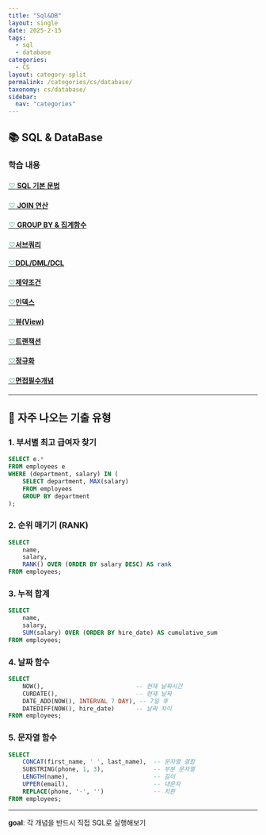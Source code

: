 ```yaml
---
title: "Sql&DB"
layout: single
date: 2025-2-15
tags: 
  - sql
  - database
categories: 
  - CS
layout: category-split
permalink: /categories/cs/database/
taxonomy: cs/database/
sidebar:
  nav: "categories"
---
```



## 📚 SQL & DataBase

### 학습 내용

#### <a href="#" data-content="/assets/contents/cs/sql-grammer.md"><span style="color: #9bd6bd;">♡</span> SQL 기본 문법</a>

#### <a href="#" data-content="/assets/contents/cs/join.md"><span style="color: #9bd6bd;">♡</span> JOIN 연산</a>

#### <a href="#" data-content="/assets/contents/cs/group-by.md"><span style="color: #9bd6bd;">♡</span> GROUP BY & 집계함수</a>

#### <a href="#" data-content="/assets/contents/cs/sub-query.md"><span style="color: #9bd6bd;">♡</span>서브쿼리</a>

#### <a href="#" data-content="/assets/contents/cs/ddl-dml-dcl.md"><span style="color: #9bd6bd;">♡</span>DDL/DML/DCL</a>

#### <a href="#" data-content="/assets/contents/cs/constraints.md"><span style="color: #9bd6bd;">♡</span>제약조건</a>

#### <a href="#" data-content="/assets/contents/cs/index.md"><span style="color: #9bd6bd;">♡</span>인덱스</a>

#### <a href="#" data-content="/assets/contents/cs/view.md"><span style="color: #9bd6bd;">♡</span>뷰(View)</a>

#### <a href="#" data-content="/assets/contents/cs/transaction.md"><span style="color: #9bd6bd;">♡</span>트랜잭션</a>

#### <a href="#" data-content="/assets/contents/cs/normalize.md"><span style="color: #9bd6bd;">♡</span>정규화</a>

#### <a href="#" data-content="/assets/contents/cs/sql-intervew.md"><span style="color: #9bd6bd;">♡</span>면접필수개념</a>


---


## 📝 자주 나오는 기출 유형

### 1. 부서별 최고 급여자 찾기

```sql
SELECT e.*
FROM employees e
WHERE (department, salary) IN (
    SELECT department, MAX(salary)
    FROM employees
    GROUP BY department
);
```

### 2. 순위 매기기 (RANK)

```sql
SELECT 
    name, 
    salary,
    RANK() OVER (ORDER BY salary DESC) AS rank
FROM employees;
```

### 3. 누적 합계

```sql
SELECT 
    name,
    salary,
    SUM(salary) OVER (ORDER BY hire_date) AS cumulative_sum
FROM employees;
```

### 4. 날짜 함수

```sql
SELECT 
    NOW(),                          -- 현재 날짜시간
    CURDATE(),                      -- 현재 날짜
    DATE_ADD(NOW(), INTERVAL 7 DAY), -- 7일 후
    DATEDIFF(NOW(), hire_date)      -- 날짜 차이
FROM employees;
```

### 5. 문자열 함수

```sql
SELECT 
    CONCAT(first_name, ' ', last_name),  -- 문자열 결합
    SUBSTRING(phone, 1, 3),              -- 부분 문자열
    LENGTH(name),                        -- 길이
    UPPER(email),                        -- 대문자
    REPLACE(phone, '-', '')              -- 치환
FROM employees;
```

-----

**goal**: 각 개념을 반드시 직접 SQL로 실행해보기

